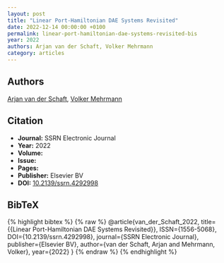 ```yaml
---
layout: post
title: "Linear Port-Hamiltonian DAE Systems Revisited"
date: 2022-12-14 00:00:00 +0100
permalink: linear-port-hamiltonian-dae-systems-revisited-bis
year: 2022
authors: Arjan van der Schaft, Volker Mehrmann
category: articles
---
```

 
## Authors
[Arjan van der Schaft](authors/arjan-van-der-schaft), [Volker Mehrmann](authors/volker-mehrmann)
 
## Citation
- **Journal:** SSRN Electronic Journal
- **Year:** 2022
- **Volume:** 
- **Issue:** 
- **Pages:** 
- **Publisher:** Elsevier BV
- **DOI:** [10.2139/ssrn.4292998](https://doi.org/10.2139/ssrn.4292998)
 
## BibTeX
{% highlight bibtex %}
{% raw %}
@article{van_der_Schaft_2022,
  title={{Linear Port-Hamiltonian DAE Systems Revisited}},
  ISSN={1556-5068},
  DOI={10.2139/ssrn.4292998},
  journal={SSRN Electronic Journal},
  publisher={Elsevier BV},
  author={van der Schaft, Arjan and Mehrmann, Volker},
  year={2022}
}
{% endraw %}
{% endhighlight %}
 
